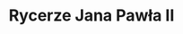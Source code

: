 ---
title: 'Rycerze Jana Pawła II'
heroTitle: 'Rycerze Jana Pawła II'
heroDescription: 'Wierni tradycji, otwarci na przyszłość. Budujemy wspólnotę w duchu nauczania św. Jana Pawła II.'
aboutTitle: 'O nas'
aboutContent: |
  Rycerze Jana Pawła II to wspólnota katolicka, która powstała w duchu nauczania św. Jana Pawła II. Naszym celem jest budowanie silnej wspólnoty wiernych, którzy pragną żyć zgodnie z wartościami chrześcijańskimi i służyć Bogu oraz bliźnim.

  W naszej działalności skupiamy się na trzech głównych obszarach:

  1. **Ochrona życia** - działamy na rzecz obrony życia od poczęcia do naturalnej śmierci
  2. **Działalność charytatywna** - pomagamy potrzebującym w duchu miłosierdzia
  3. **Wsparcie dla Ukrainy** - angażujemy się w pomoc naszym sąsiadom w potrzebie

initiativesExplanation: |
  Together we work for the common good, implementing our main goals in the spirit of St. John Paul II's teaching.
  Ochrona życia
  Działamy na rzecz obrony życia od poczęcia do naturalnej śmierci, organizując modlitwy, marsze i akcje edukacyjne.
  
initiatives:
  - title: 'Ochrona życia'
    description: 'Działamy na rzecz obrony życia od poczęcia do naturalnej śmierci, organizując modlitwy, marsze i akcje edukacyjne.'
    icon: 'heart'
  - title: 'Działalność charytatywna'
    description: 'Pomagamy potrzebującym poprzez organizację zbiórek, wolontariat i wsparcie materialne dla ubogich rodzin.'
    icon: 'hand'
  - title: 'Wsparcie dla Ukrainy'
    description: 'Angażujemy się w pomoc humanitarną dla Ukrainy, organizując transporty z darami i wspierając uchodźców.'
    icon: 'flag'
--- 
